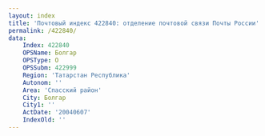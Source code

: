 ```yaml
---
layout: index
title: 'Почтовый индекс 422840: отделение почтовой связи Почты России'
permalink: /422840/
data:
    Index: 422840
    OPSName: Болгар
    OPSType: О
    OPSSubm: 422999
    Region: 'Татарстан Республика'
    Autonom: ''
    Area: 'Спасский район'
    City: Болгар
    City1: ''
    ActDate: '20040607'
    IndexOld: ''
---
```

